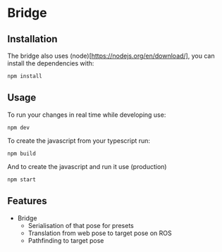 # Bridge

## Installation

The bridge also uses (node)[https://nodejs.org/en/download/], you can install the dependencies with:

```
npm install 
```

## Usage 

To run your changes in real time while developing use:
```
npm dev
```


To create the javascript from your typescript run:
```
npm build
```

And to create the javascript and run it use (production) 
```
npm start
```

## Features

- Bridge
  - Serialisation of that pose for presets
  - Translation from web pose to target pose on ROS
  - Pathfinding to target pose 
